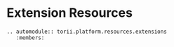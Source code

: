 # Extension Resources

```{eval-rst}
.. automodule:: torii.platform.resources.extensions
   :members:
```
